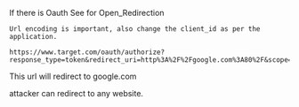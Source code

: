 If there is Oauth See for Open_Redirection

```
Url encoding is important, also change the client_id as per the application.

https://www.target.com/oauth/authorize?response_type=token&redirect_uri=http%3A%2F%2Fgoogle.com%3A80%2F&scope=profile&client_id=GxmkuXyA2SH7gFquZBQ7VMeE8APnKULB3Ubn9l92
```
This url will redirect to google.com

attacker can redirect to any website.
